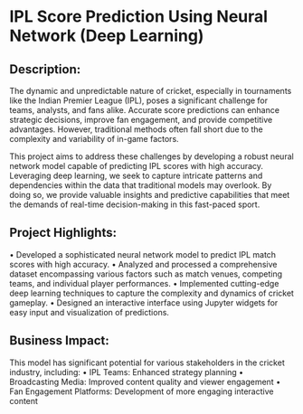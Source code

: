 # IPL Score Prediction Using Neural Network (Deep Learning)

## Description:
The dynamic and unpredictable nature of cricket, especially in tournaments like the Indian Premier League (IPL), poses a significant challenge for teams, analysts, and fans alike. Accurate score predictions can enhance strategic decisions, improve fan engagement, and provide competitive advantages. However, traditional methods often fall short due to the complexity and variability of in-game factors.

This project aims to address these challenges by developing a robust neural network model capable of predicting IPL scores with high accuracy. Leveraging deep learning, we seek to capture intricate patterns and dependencies within the data that traditional models may overlook. By doing so, we provide valuable insights and predictive capabilities that meet the demands of real-time decision-making in this fast-paced sport.

## Project Highlights:
• Developed a sophisticated neural network model to predict IPL match scores with high accuracy.
• Analyzed and processed a comprehensive dataset encompassing various factors such as match venues, competing teams, and individual player performances.
• Implemented cutting-edge deep learning techniques to capture the complexity and dynamics of cricket gameplay.
• Designed an interactive interface using Jupyter widgets for easy input and visualization of predictions.

## Business Impact:
This model has significant potential for various stakeholders in the cricket industry, including:
• IPL Teams: Enhanced strategy planning
• Broadcasting Media: Improved content quality and viewer engagement
• Fan Engagement Platforms: Development of more engaging interactive content
